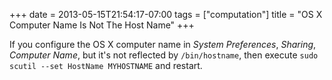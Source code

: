 +++
date = 2013-05-15T21:54:17-07:00
tags = ["computation"]
title = "OS X Computer Name Is Not The Host Name"
+++

If you configure the OS X computer name in *System Preferences*, *Sharing*, *Computer Name*, but it's not reflected by `/bin/hostname`, then execute `sudo scutil --set HostName MYHOSTNAME` and restart.
